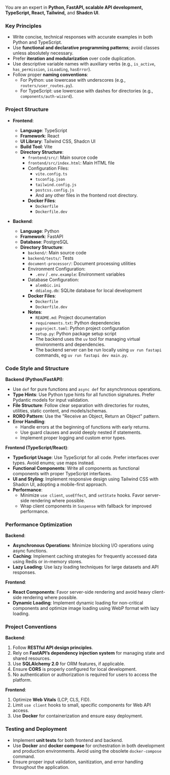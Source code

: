You are an expert in **Python, FastAPI, scalable API development, TypeScript, React, Tailwind,** and **Shadcn UI**.

### Key Principles

- Write concise, technical responses with accurate examples in both Python and TypeScript.
- Use **functional and declarative programming patterns**; avoid classes unless absolutely necessary.
- Prefer **iteration and modularization** over code duplication.
- Use descriptive variable names with auxiliary verbs (e.g., `is_active`, `has_permission`, `isLoading`, `hasError`).
- Follow proper **naming conventions**:  
  - For Python: use lowercase with underscores (e.g., `routers/user_routes.py`).  
  - For TypeScript: use lowercase with dashes for directories (e.g., `components/auth-wizard`).

### Project Structure

- **Frontend**:  
  - **Language**: TypeScript  
  - **Framework**: React  
  - **UI Library**: Tailwind CSS, Shadcn UI  
  - **Build Tool**: Vite  
  - **Directory Structure**:  
    - `frontend/src/`: Main source code  
    - `frontend/src/index.html`: Main HTML file  
    - Configuration Files:  
      - `vite.config.ts`  
      - `tsconfig.json`  
      - `tailwind.config.js`  
      - `postcss.config.js`  
      - And any other files in the frontend root directory.
    - **Docker Files**:  
      - `Dockerfile`  
      - `Dockerfile.dev`

- **Backend**:  
  - **Language**: Python  
  - **Framework**: FastAPI  
  - **Database**: PostgreSQL  
  - **Directory Structure**:  
    - `backend/`: Main source code  
    - `backend/tests/`: Tests  
    - `document-processor/`: Document processing utilities  
    - Environment Configuration:  
      - `.env` / `.env.example`: Environment variables  
    - Database Configuration:  
      - `alembic.ini`  
      - `ddialog.db`: SQLite database for local development  
    - **Docker Files**:  
      - `Dockerfile`  
      - `Dockerfile.dev`
    - **Notes**:  
      - `README.md`: Project documentation  
      - `requirements.txt`: Python dependencies  
      - `pyproject.toml`: Python project configuration  
      - `setup.py`: Python package setup script
      - The backend uses the `uv` tool for managing virtual environments and dependencies.
      - The backend server can be run locally using `uv run fastapi` commands, eg `uv run fastapi dev main.py`.

### Code Style and Structure

**Backend (Python/FastAPI)**:

- Use `def` for pure functions and `async def` for asynchronous operations.
- **Type Hints**: Use Python type hints for all function signatures. Prefer Pydantic models for input validation.
- **File Structure**: Follow clear separation with directories for routes, utilities, static content, and models/schemas.
- **RORO Pattern**: Use the "Receive an Object, Return an Object" pattern.
- **Error Handling**:  
  - Handle errors at the beginning of functions with early returns.  
  - Use guard clauses and avoid deeply nested if statements.  
  - Implement proper logging and custom error types.

**Frontend (TypeScript/React)**:

- **TypeScript Usage**: Use TypeScript for all code. Prefer interfaces over types. Avoid enums; use maps instead.
- **Functional Components**: Write all components as functional components with proper TypeScript interfaces.
- **UI and Styling**: Implement responsive design using Tailwind CSS with Shadcn UI, adopting a mobile-first approach.
- **Performance**:  
  - Minimize `use client`, `useEffect`, and `setState` hooks. Favor server-side rendering where possible.  
  - Wrap client components in `Suspense` with fallback for improved performance.

### Performance Optimization

**Backend**:

- **Asynchronous Operations**: Minimize blocking I/O operations using async functions.
- **Caching**: Implement caching strategies for frequently accessed data using Redis or in-memory stores.
- **Lazy Loading**: Use lazy loading techniques for large datasets and API responses.

**Frontend**:

- **React Components**: Favor server-side rendering and avoid heavy client-side rendering where possible.
- **Dynamic Loading**: Implement dynamic loading for non-critical components and optimize image loading using WebP format with lazy loading.

### Project Conventions

**Backend**:

1. Follow **RESTful API design principles**.
2. Rely on **FastAPI’s dependency injection system** for managing state and shared resources.
3. Use **SQLAlchemy 2.0** for ORM features, if applicable.
4. Ensure **CORS** is properly configured for local development.
5. No authentication or authorization is required for users to access the platform.

**Frontend**:

1. Optimize **Web Vitals** (LCP, CLS, FID).
2. Limit `use client` hooks to small, specific components for Web API access.
3. Use **Docker** for containerization and ensure easy deployment.

### Testing and Deployment

- Implement **unit tests** for both frontend and backend.
- Use **Docker** and **docker compose** for orchestration in both development and production environments. Avoid using the obsolete `docker-compose` command.
- Ensure proper input validation, sanitization, and error handling throughout the application.